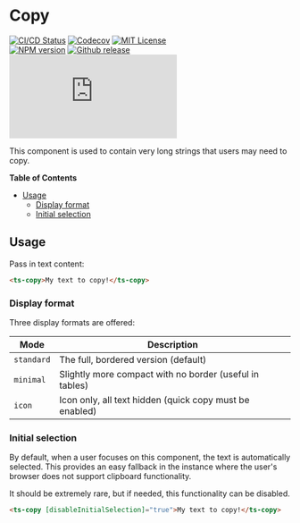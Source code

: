 <h1>Copy</h1>

[![CI/CD Status][github-action-badge]][github-action-link] [![Codecov][codecov-badge]][codecov-project] [![MIT License][license-image]][license-url]  
[![NPM version][npm-version-image]][npm-package] [![Github release][gh-release-badge]][gh-releases] [![Library size][file-size-badge]][raw-distribution-js]

This component is used to contain very long strings that users may need to copy.

<!-- START doctoc generated TOC please keep comment here to allow auto update -->
<!-- DON'T EDIT THIS SECTION, INSTEAD RE-RUN doctoc TO UPDATE -->
**Table of Contents**

- [Usage](#usage)
  - [Display format](#display-format)
  - [Initial selection](#initial-selection)

<!-- END doctoc generated TOC please keep comment here to allow auto update -->

## Usage

Pass in text content:

```html
<ts-copy>My text to copy!</ts-copy>
```

### Display format

Three display formats are offered:

| Mode       | Description                                             |
|------------|---------------------------------------------------------|
| `standard` | The full, bordered version (default)                    |
| `minimal`  | Slightly more compact with no border (useful in tables) |
| `icon`     | Icon only, all text hidden (quick copy must be enabled) |

### Initial selection

By default, when a user focuses on this component, the text is automatically selected. This provides an easy fallback in
the instance where the user's browser does not support clipboard functionality.

It should be extremely rare, but if needed, this functionality can be disabled.

```html
<ts-copy [disableInitialSelection]="true">My text to copy!</ts-copy>
```


<!-- Links -->
[license-url]:         https://github.com/GetTerminus/terminus-oss/blob/master/LICENSE
[license-image]:       http://img.shields.io/badge/license-MIT-blue.svg
[codecov-project]:     https://codecov.io/gh/GetTerminus/terminus-oss
[codecov-badge]:       https://codecov.io/gh/GetTerminus/terminus-oss/branch/master/graph/badge.svg
[npm-version-image]:   http://img.shields.io/npm/v/@terminus/ui-copy.svg
[npm-package]:         https://www.npmjs.com/package/@terminus/ui-copy
[gh-release-badge]:    https://img.shields.io/github/release/GetTerminus/terminus-oss.svg
[gh-releases]:         https://github.com/GetTerminus/terminus-ui/releases/
[github-action-badge]: https://github.com/GetTerminus/terminus-oss/workflows/CI%20Release/badge.svg
[github-action-link]:  https://github.com/GetTerminus/terminus-oss/actions?query=workflow%3A%22CI+Release%22
[file-size-badge]:     http://img.badgesize.io/https://unpkg.com/@terminus/ui-copy/bundles/terminus-ui-copy.umd.min.js?compression=gzip
[raw-distribution-js]: https://unpkg.com/@terminus/ui-copy/bundles/terminus-ui-copy.umd.js

